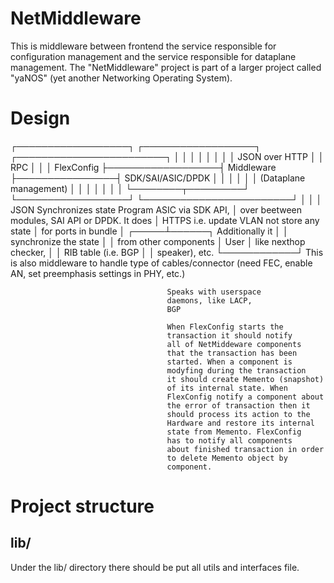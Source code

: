 # NetMiddleware

This is middleware between frontend the service responsible for configuration management and the service responsible for dataplane management. The "NetMiddleware" project is part of a larger project called "yaNOS" (yet another Networking Operating System).

# Design
┌──────────────────┐                  ┌──────────────────┐                ┌────────────────────────┐
│                  │                  │                  │                │                        │
│                  │  JSON over HTTP  │                  │      RPC       │                        │
│    FlexConfig    ├──────────────────┤    Middleware    ├────────────────┤   SDK/SAI/ASIC/DPDK    │
│                  │                  │                  │                │ (Dataplane management) │
│                  │                  │                  │                │                        │
└────────┬─────────┘                  └──────────────────┘                └────────────────────────┘
         │
         │
         │ JSON                        Synchronizes state                  Program ASIC via SDK API,
         │ over                        beetween modules,                   SAI API or DPDK. It does
         │ HTTPS                       i.e. update VLAN                    not store any state
         │                             for ports in bundle
         │
   ┌─────┴──────┐                      Additionally it
   │            │                      synchronize the state
   │            │                      from other components
   │    User    │                      like nexthop checker,
   │            │                      RIB table (i.e. BGP
   │            │                      speaker), etc.
   └────────────┘
                                       This is also middleware
                                       to handle type of
                                       cables/connector
                                       (need FEC, enable AN,
                                       set preemphasis settings
                                       in PHY, etc.)

                                       Speaks with userspace
                                       daemons, like LACP,
                                       BGP

                                       When FlexConfig starts the
                                       transaction it should notify
                                       all of NetMiddeware components
                                       that the transaction has been
                                       started. When a component is 
                                       modyfing during the transaction
                                       it should create Memento (snapshot)
                                       of its internal state. When 
                                       FlexConfig notify a component about
                                       the error of transaction then it
                                       should process its action to the
                                       Hardware and restore its internal
                                       state from Memento. FlexConfig
                                       has to notify all components
                                       about finished transaction in order
                                       to delete Memento object by
                                       component.

# Project structure
## lib/
Under the lib/ directory there should be put all utils and interfaces file.
